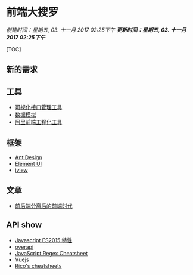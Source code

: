 # 前端大搜罗
*创建时间：星期五, 03. 十一月 2017 02:25下午*
***更新时间：星期五, 03. 十一月 2017 02:25下午***

[TOC]

## 新的需求

## 工具

- [可视化接口管理工具](http://rapapi.org/org/index.do)
- [数据模拟](https://github.com/typicode/json-server)
- [阿里前端工程化工具](https://github.com/alibaba/dawn)


## 框架
- [Ant Design](https://ant.design/index-cn)
- [Element UI](https://github.com/eleme/element-react)
- [iview](https://www.iviewui.com/docs/guide/introduce)

## 文章
- [前后端分离后的前端时代](https://mp.weixin.qq.com/s?__biz=MzAwMzA0NDc1MA==&amp;mid=2448636845&amp;idx=1&amp;sn=54a3c3129d6bb7dcd5aa3fdc081afca7&amp;chksm=8ec6bf4cb9b1365a40dd899ebbd6c12861e7e1932f2e5af4124b90034999724f140b0a86790b&amp;scene=21#wechat_redirect)

## API show
- [Javascript ES2015 特性](https://devhints.io/es6)
- [overapi](http://overapi.com/javascript)
- [JavaScript Regex Cheatsheet](https://www.debuggex.com/cheatsheet/regex/javascript)
- [Vuejs](https://vuejs-tips.github.io/cheatsheet/)
- [Rico's cheatsheets](https://devhints.io/)